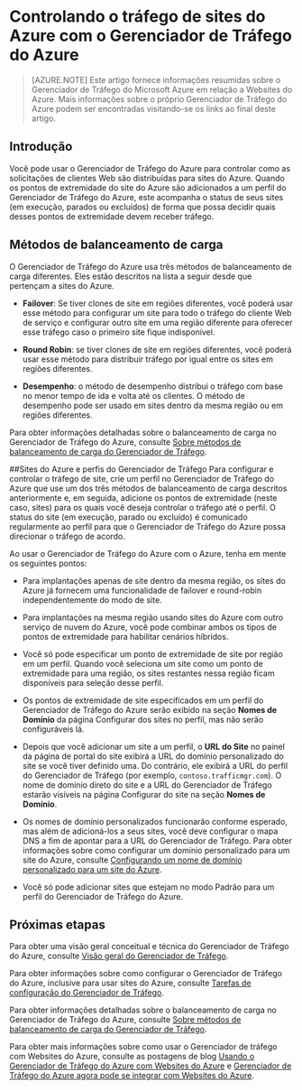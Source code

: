 ﻿<properties 
	pageTitle="Controlando o tráfego de sites do Azure com o Gerenciador de Tráfego do Azure" 
	description="Este artigo fornece informações de resumo do Gerenciador de Tráfego do Azure, conforme ele se relaciona com Websites do Azure." 
	services="web-sites" 
	documentationCenter="" 
	authors="cephalin" 
	writer="cephalin" 
	manager="wpickett" 
	editor="mollybos"/>

<tags 
	ms.service="web-sites" 
	ms.workload="web" 
	ms.tgt_pltfrm="na" 
	ms.devlang="na" 
	ms.topic="article" 
	ms.date="11/24/2014" 
	ms.author="cephalin"/>

# Controlando o tráfego de sites do Azure com o Gerenciador de Tráfego do Azure

> [AZURE.NOTE] Este artigo fornece informações resumidas sobre o Gerenciador de Tráfego do Microsoft Azure em relação a Websites do Azure. Mais informações sobre o próprio Gerenciador de Tráfego do Azure podem ser encontradas visitando-se os links ao final deste artigo.

## Introdução
Você pode usar o Gerenciador de Tráfego do Azure para controlar como as solicitações de clientes Web são distribuídas para sites do Azure. Quando os pontos de extremidade do site do Azure são adicionados a um perfil do Gerenciador de Tráfego do Azure, este acompanha o status de seus sites (em execução, parados ou excluídos) de forma que possa decidir quais desses pontos de extremidade devem receber tráfego.

## Métodos de balanceamento de carga
O Gerenciador de Tráfego do Azure usa três métodos de balanceamento de carga diferentes. Eles estão descritos na lista a seguir desde que pertençam a sites do Azure. 

* **Failover**: Se tiver clones de site em regiões diferentes, você poderá usar esse método para configurar um site para todo o tráfego do cliente Web de serviço e configurar outro site em uma região diferente para oferecer esse tráfego caso o primeiro site fique indisponível. 
	
* **Round Robin**: se tiver clones de site em regiões diferentes, você poderá usar esse método para distribuir tráfego por igual entre os sites em regiões diferentes. 
	
* **Desempenho**: o método de desempenho distribui o tráfego com base no menor tempo de ida e volta até os clientes. O método de desempenho pode ser usado em sites dentro da mesma região ou em regiões diferentes. 

Para obter informações detalhadas sobre o balanceamento de carga no Gerenciador de Tráfego do Azure, consulte [Sobre métodos de balanceamento de carga do Gerenciador de Tráfego](http://msdn.microsoft.com/library/windowsazure/dn339010.aspx).

##Sites do Azure e perfis do Gerenciador de Tráfego 
Para configurar e controlar o tráfego de site, crie um perfil no Gerenciador de Tráfego do Azure que use um dos três métodos de balanceamento de carga descritos anteriormente e, em seguida, adicione os pontos de extremidade (neste caso, sites) para os quais você deseja controlar o tráfego até o perfil. O status do site (em execução, parado ou excluído) é comunicado regularmente ao perfil para que o Gerenciador de Tráfego do Azure possa direcionar o tráfego de acordo.

Ao usar o Gerenciador de Tráfego do Azure com o Azure, tenha em mente os seguintes pontos:

* Para implantações apenas de site dentro da mesma região, os sites do Azure já fornecem uma funcionalidade de failover e round-robin independentemente do modo de site.

* Para implantações na mesma região usando sites do Azure com outro serviço de nuvem do Azure, você pode combinar ambos os tipos de pontos de extremidade para habilitar cenários híbridos.

* Você só pode especificar um ponto de extremidade de site por região em um perfil. Quando você seleciona um site como um ponto de extremidade para uma região, os sites restantes nessa região ficam disponíveis para seleção desse perfil.

* Os pontos de extremidade de site especificados em um perfil do Gerenciador de Tráfego do Azure serão exibido na seção **Nomes de Domínio** da página Configurar dos sites no perfil, mas não serão configuráveis lá.

* Depois que você adicionar um site a um perfil, o **URL do Site** no painel da página de portal do site exibirá a URL do domínio personalizado do site se você tiver definido uma. Do contrário, ele exibirá a URL do perfil do Gerenciador de Tráfego (por exemplo,  `contoso.trafficmgr.com`). O nome de domínio direto do site e a URL do Gerenciador de Tráfego estarão visíveis na página Configurar do site na seção **Nomes de Domínio**.

* Os nomes de domínio personalizados funcionarão conforme esperado, mas além de adicioná-los a seus sites, você deve configurar o mapa DNS a fim de apontar para a URL do Gerenciador de Tráfego. Para obter informações sobre como configurar um domínio personalizado para um site do Azure, consulte [Configurando um nome de domínio personalizado para um site do Azure](https://www.windowsazure.com/pt-br/documentation/articles/web-sites-custom-domain-name/).

* Você só pode adicionar sites que estejam no modo Padrão para um perfil do Gerenciador de Tráfego do Azure.

## Próximas etapas

Para obter uma visão geral conceitual e técnica do Gerenciador de Tráfego do Azure, consulte [Visão geral do Gerenciador de Tráfego](http://msdn.microsoft.com/library/windowsazure/hh744833.aspx). 

Para obter informações sobre como configurar o Gerenciador de Tráfego do Azure, inclusive para usar sites do Azure, consulte [Tarefas de configuração do Gerenciador de Tráfego](http://msdn.microsoft.com/library/windowsazure/hh744830.aspx).

Para obter informações detalhadas sobre o balanceamento de carga no Gerenciador de Tráfego do Azure, consulte [Sobre métodos de balanceamento de carga do Gerenciador de Tráfego](http://msdn.microsoft.com/library/windowsazure/dn339010.aspx).

Para obter mais informações sobre como usar o Gerenciador de tráfego com Websites do Azure, consulte as postagens de blog 
[Usando o Gerenciador de Tráfego do Azure com Websites do Azure](http://blogs.msdn.com/b/waws/archive/2014/03/18/using-windows-azure-traffic-manager-with-waws.aspx) e [Gerenciador de Tráfego do Azure agora pode se integrar com Websites do Azure](http://azure.microsoft.com/blog/2014/03/27/azure-traffic-manager-can-now-integrate-with-azure-web-sites/).


<!--HONumber=42-->

